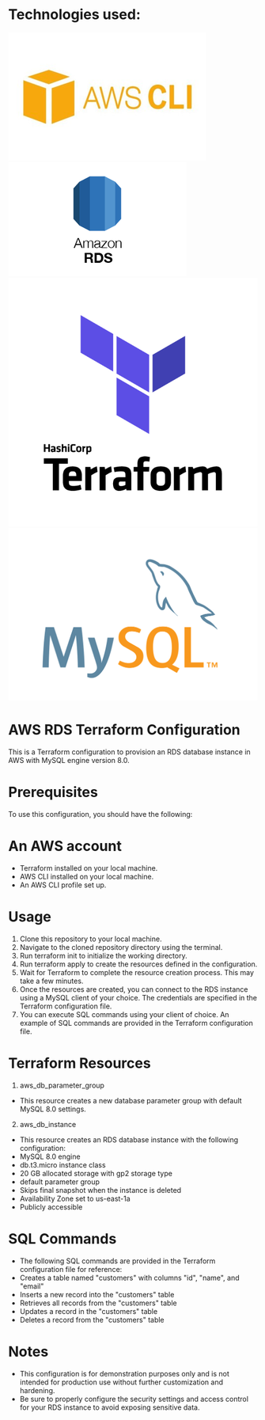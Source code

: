 # Technologies used:
![aws-cli](./images/aws-cli.jpg)
![RDS](./images/RDS.png)
![terraform](./images/terraform.png)
![mysql](./images/mysql.png)
# AWS RDS Terraform Configuration
This is a Terraform configuration to provision an RDS database instance in AWS with MySQL engine version 8.0.
# Prerequisites
To use this configuration, you should have the following:
# An AWS account
- Terraform installed on your local machine.
- AWS CLI installed on your local machine.
- An AWS CLI profile set up.
# Usage
1. Clone this repository to your local machine.
2. Navigate to the cloned repository directory using the terminal.
3. Run terraform init to initialize the working directory.
4. Run terraform apply to create the resources defined in the configuration.
5. Wait for Terraform to complete the resource creation process. This may take a few minutes.
6. Once the resources are created, you can connect to the RDS instance using a MySQL client of your choice. The           credentials are specified in the Terraform configuration file.
7. You can execute SQL commands using your client of choice. An example of SQL commands are provided in the Terraform configuration file.
# Terraform Resources
1. aws_db_parameter_group
- This resource creates a new database parameter group with default MySQL 8.0 settings.
2. aws_db_instance
- This resource creates an RDS database instance with the following configuration:
- MySQL 8.0 engine
- db.t3.micro instance class
- 20 GB allocated storage with gp2 storage type
- default parameter group
- Skips final snapshot when the instance is deleted
- Availability Zone set to us-east-1a
- Publicly accessible
# SQL Commands
- The following SQL commands are provided in the Terraform configuration file for reference:
- Creates a table named "customers" with columns "id", "name", and "email"
- Inserts a new record into the "customers" table
- Retrieves all records from the "customers" table
- Updates a record in the "customers" table
- Deletes a record from the "customers" table
# Notes
- This configuration is for demonstration purposes only and is not intended for production use without further customization and hardening.
- Be sure to properly configure the security settings and access control for your RDS instance to avoid exposing sensitive data.